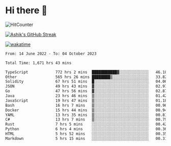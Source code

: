 # Hi there 👋

![HitCounter](https://hits.seeyoufarm.com/api/count/incr/badge.svg?url=https%3A%2F%2Fgithub.com%2Fashrhmn1212%2Fhit-counter)

<!-- ![Contribution Graph](https://github-readme-activity-graph.cyclic.app/graph?username=ashrhmn) -->


<!-- [![Top Langs](https://github-readme-stats.vercel.app/api/top-langs/?username=ashrhmn&layout=compact&theme=synthwave&langs_count=10&card_width=445)](https://github.com/anuraghazra/github-readme-stats) -->

[![Ashik's GitHub Streak](https://github-readme-streak-stats.herokuapp.com/?user=ashrhmn&theme=blood&fire=DD7F1C&background=151515&dates=9f9f9f&border=DD2727)](https://git.io/streak-stats)

<!-- ![Ashik's GitHub stats](https://github-readme-stats.vercel.app/api/?username=ashrhmn&show_icons=true&title_color=fff&icon_color=79ff97&text_color=9f9f9f&bg_color=151515) -->

[![wakatime](https://wakatime.com/badge/user/3df86613-ba63-4631-8e65-0ff18e7becad.svg)](https://wakatime.com/@3df86613-ba63-4631-8e65-0ff18e7becad)

<!--START_SECTION:waka-->

```txt
From: 14 June 2022 - To: 04 October 2023

Total Time: 1,671 hrs 43 mins

TypeScript            772 hrs 2 mins  ███████████▓░░░░░░░░░░░░░   46.18 %
Other                 565 hrs 26 mins ████████▒░░░░░░░░░░░░░░░░   33.82 %
Solidity              67 hrs 51 mins  █░░░░░░░░░░░░░░░░░░░░░░░░   04.06 %
JSON                  49 hrs 43 mins  ▓░░░░░░░░░░░░░░░░░░░░░░░░   02.97 %
Go                    47 hrs 56 mins  ▓░░░░░░░░░░░░░░░░░░░░░░░░   02.87 %
Java                  23 hrs 46 mins  ▒░░░░░░░░░░░░░░░░░░░░░░░░   01.42 %
JavaScript            19 hrs 47 mins  ▒░░░░░░░░░░░░░░░░░░░░░░░░   01.18 %
Bash                  16 hrs 7 mins   ▒░░░░░░░░░░░░░░░░░░░░░░░░   00.96 %
Docker                15 hrs 44 mins  ▒░░░░░░░░░░░░░░░░░░░░░░░░   00.94 %
YAML                  13 hrs 35 mins  ▒░░░░░░░░░░░░░░░░░░░░░░░░   00.81 %
C#                    13 hrs 7 mins   ▒░░░░░░░░░░░░░░░░░░░░░░░░   00.79 %
Rust                  7 hrs 5 mins    ░░░░░░░░░░░░░░░░░░░░░░░░░   00.42 %
Python                6 hrs 4 mins    ░░░░░░░░░░░░░░░░░░░░░░░░░   00.36 %
HTML                  5 hrs 52 mins   ░░░░░░░░░░░░░░░░░░░░░░░░░   00.35 %
Markdown              5 hrs 15 mins   ░░░░░░░░░░░░░░░░░░░░░░░░░   00.31 %
```

<!--END_SECTION:waka-->


<!--### Most Used Languages
<img src="https://wakatime.com/share/@ashrhmn/24ecb986-5bf8-4607-af7f-0aab08908d8c.png" />

### Favourite Tools
<img src="https://wakatime.com/share/@ashrhmn/f4e08015-f3bc-460a-9228-95a3ba11c604.png" />-->
